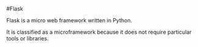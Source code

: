 #Flask



Flask is a micro web framework written in Python.
It is classified as a microframework because it does not require particular tools or libraries.